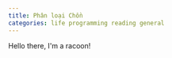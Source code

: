 ```yaml
---
title: Phân loại Chồn
categories: life programming reading general
---
```


Hello there, I'm a racoon!
 
